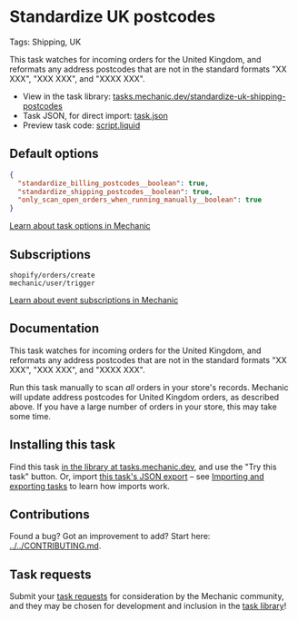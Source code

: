 # Standardize UK postcodes

Tags: Shipping, UK

This task watches for incoming orders for the United Kingdom, and reformats any address postcodes that are not in the standard formats "XX XXX", "XXX XXX", and "XXXX XXX".

* View in the task library: [tasks.mechanic.dev/standardize-uk-shipping-postcodes](https://tasks.mechanic.dev/standardize-uk-shipping-postcodes)
* Task JSON, for direct import: [task.json](../../tasks/standardize-uk-shipping-postcodes.json)
* Preview task code: [script.liquid](./script.liquid)

## Default options

```json
{
  "standardize_billing_postcodes__boolean": true,
  "standardize_shipping_postcodes__boolean": true,
  "only_scan_open_orders_when_running_manually__boolean": true
}
```

[Learn about task options in Mechanic](https://learn.mechanic.dev/core/tasks/options)

## Subscriptions

```liquid
shopify/orders/create
mechanic/user/trigger
```

[Learn about event subscriptions in Mechanic](https://learn.mechanic.dev/core/tasks/subscriptions)

## Documentation

This task watches for incoming orders for the United Kingdom, and reformats any address postcodes that are not in the standard formats "XX XXX", "XXX XXX", and "XXXX XXX".

Run this task manually to scan _all_ orders in your store's records. Mechanic will update address postcodes for United Kingdom orders, as described above. If you have a large number of orders in your store, this may take some time.

## Installing this task

Find this task [in the library at tasks.mechanic.dev](https://tasks.mechanic.dev/standardize-uk-shipping-postcodes), and use the "Try this task" button. Or, import [this task's JSON export](../../tasks/standardize-uk-shipping-postcodes.json) – see [Importing and exporting tasks](https://learn.mechanic.dev/core/tasks/import-and-export) to learn how imports work.

## Contributions

Found a bug? Got an improvement to add? Start here: [../../CONTRIBUTING.md](../../CONTRIBUTING.md).

## Task requests

Submit your [task requests](https://mechanic.canny.io/task-requests) for consideration by the Mechanic community, and they may be chosen for development and inclusion in the [task library](https://tasks.mechanic.dev/)!
